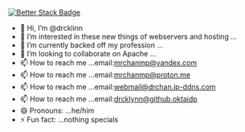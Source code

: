 [![Better Stack Badge](https://uptime.betterstack.com/status-badges/v3/monitor/1rtv9.svg)](https://uptime.betterstack.com/?utm_source=status_badge)
- 👋 Hi, I’m @drcklinn
- 👀 I’m interested in these new things of webservers and hosting ...
- 🌱 I’m currently backed off my profession ...
- 💞️ I’m looking to collaborate on Apache ...
- 📫 How to reach me ...email:mrchanmp@yandex.com​
- 📫 How to reach me ...email:mrchanmp@proton.me
- 📫 How to reach me ...email:webmail@drchan.ip-ddns.com
- 📫 How to reach me ...email:drcklynn@github.oktaidp​
- 😄 Pronouns: ...he/him
- ⚡ Fun fact: ...nothing specials 

<!---
drcklynn/drcklynn is a ✨ special ✨ repository because its `README.md` (this file) appears on your GitHub profile.
You can click the Preview link to take a look at your changes.
--->
